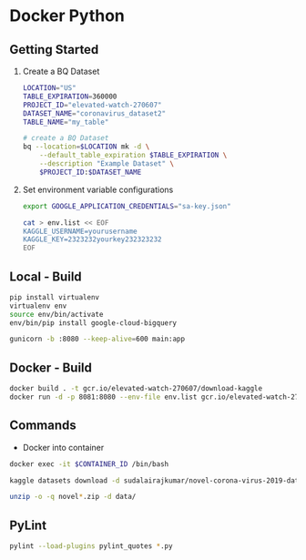# Docker Python

## Getting Started

1. Create a BQ Dataset

    ```bash
    LOCATION="US"
    TABLE_EXPIRATION=360000
    PROJECT_ID="elevated-watch-270607"
    DATASET_NAME="coronavirus_dataset2"
    TABLE_NAME="my_table"

    # create a BQ Dataset
    bq --location=$LOCATION mk -d \
        --default_table_expiration $TABLE_EXPIRATION \
        --description "Example Dataset" \
        $PROJECT_ID:$DATASET_NAME
    ```

2. Set environment variable configurations

    ```bash
    export GOOGLE_APPLICATION_CREDENTIALS="sa-key.json"

    cat > env.list << EOF
    KAGGLE_USERNAME=yourusername
    KAGGLE_KEY=2323232yourkey232323232
    EOF
    ```

## Local - Build

```bash
pip install virtualenv
virtualenv env
source env/bin/activate
env/bin/pip install google-cloud-bigquery

gunicorn -b :8080 --keep-alive=600 main:app
```

## Docker - Build

```bash
docker build . -t gcr.io/elevated-watch-270607/download-kaggle
docker run -d -p 8081:8080 --env-file env.list gcr.io/elevated-watch-270607/download-kaggle
```

## Commands

- Docker into container

```bash
docker exec -it $CONTAINER_ID /bin/bash
```

```bash
kaggle datasets download -d sudalairajkumar/novel-corona-virus-2019-dataset --force

unzip -o -q novel*.zip -d data/
```

## PyLint

```bash
pylint --load-plugins pylint_quotes *.py
```
